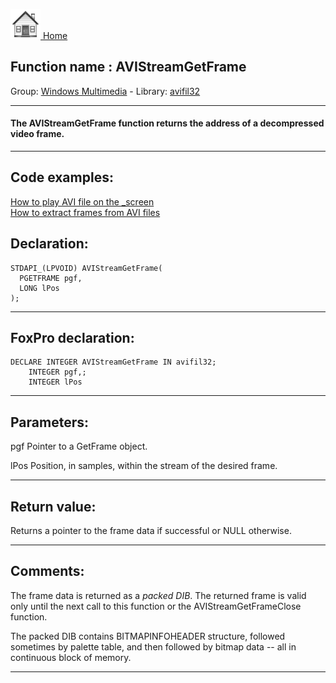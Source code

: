 [<img src="../../images/home.png"> Home ](https://github.com/VFPX/Win32API)  

## Function name : AVIStreamGetFrame
Group: [Windows Multimedia](../../functions_group.md#Windows_Multimedia)  -  Library: [avifil32](../../libraries.md#avifil32)  
***  


#### The AVIStreamGetFrame function returns the address of a decompressed video frame.
***  


## Code examples:
[How to play AVI file on the _screen](../../samples/sample_430.md)  
[How to extract frames from AVI files](../../samples/sample_484.md)  

## Declaration:
```foxpro  
STDAPI_(LPVOID) AVIStreamGetFrame(
  PGETFRAME pgf,
  LONG lPos
);  
```  
***  


## FoxPro declaration:
```foxpro  
DECLARE INTEGER AVIStreamGetFrame IN avifil32;
	INTEGER pgf,;
	INTEGER lPos  
```  
***  


## Parameters:
pgf
Pointer to a GetFrame object.

lPos
Position, in samples, within the stream of the desired frame.
  
***  


## Return value:
Returns a pointer to the frame data if successful or NULL otherwise.   
***  


## Comments:
The frame data is returned as a <Em>packed DIB</Em>. The returned frame is valid only until the next call to this function or the AVIStreamGetFrameClose function.  
  
The packed DIB contains BITMAPINFOHEADER structure, followed sometimes by palette table, and then followed by bitmap data -- all in continuous block of memory.  
  
***  

